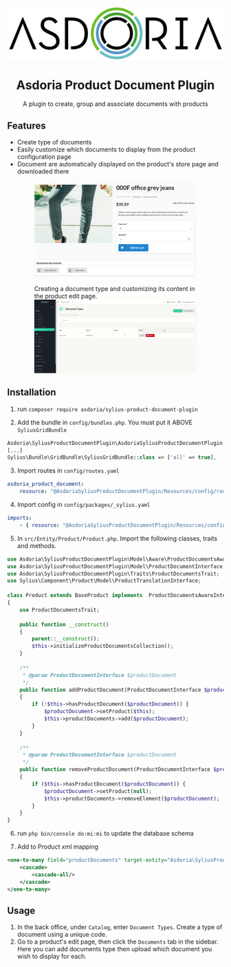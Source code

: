 <p align="center">
</p>

![Example of a product's documents customization](doc/asdoria.jpg)

<h1 align="center">Asdoria Product Document Plugin</h1>

<p align="center">A plugin to create, group and associate documents with products</p>

## Features

+ Create type of documents 
+ Easily customize which documents to display from the product configuration page
+ Document are automatically displayed on the product's store page and downloaded there

<div style="max-width: 75%; height: auto; margin: auto">

![Example of a product's documents customization](doc/front.png)

</div>


<div style="max-width: 75%; height: auto; margin: auto">

Creating a document type and customizing its content in the product edit page.
![Example of a product's documents customization](doc/document.gif)

</div>

## Installation

1. run `composer require asdoria/sylius-product-document-plugin`

2. Add the bundle in `config/bundles.php`. You must put it ABOVE `SyliusGridBundle`

```PHP
Asdoria\SyliusProductDocumentPlugin\AsdoriaSyliusProductDocumentPlugin::class => ['all' => true],
[...]
Sylius\Bundle\GridBundle\SyliusGridBundle::class => ['all' => true],
```

3. Import routes in `config/routes.yaml`

```yaml
asdoria_product_document:
    resource: "@AsdoriaSyliusProductDocumentPlugin/Resources/config/routing.yaml"
```

4. Import config in `config/packages/_sylius.yaml`
```yaml
imports:
    - { resource: "@AsdoriaSyliusProductDocumentPlugin/Resources/config/app/config.yaml"}
```
5. In `src/Entity/Product/Product.php`. Import the following classes, traits and methods.

```PHP
use Asdoria\SyliusProductDocumentPlugin\Model\Aware\ProductDocumentsAwareInterface;
use Asdoria\SyliusProductDocumentPlugin\Model\ProductDocumentInterface;
use Asdoria\SyliusProductDocumentPlugin\Traits\ProductDocumentsTrait;
use Sylius\Component\Product\Model\ProductTranslationInterface;

class Product extends BaseProduct implements  ProductDocumentsAwareInterface
{
    use ProductDocumentsTrait;

    public function __construct()
    {
        parent::__construct();
        $this->initializeProductDocumentsCollection();
    }
    
    /**
     * @param ProductDocumentInterface $productDocument
     */
    public function addProductDocument(ProductDocumentInterface $productDocument): void
    {
        if (!$this->hasProductDocument($productDocument)) {
            $productDocument->setProduct($this);
            $this->productDocuments->add($productDocument);
        }
    }

    /**
     * @param ProductDocumentInterface $productDocument
     */
    public function removeProductDocument(ProductDocumentInterface $productDocument): void
    {
        if ($this->hasProductDocument($productDocument)) {
            $productDocument->setProduct(null);
            $this->productDocuments->removeElement($productDocument);
        }
    }    
}
```
6. run `php bin/console do:mi:mi` to update the database schema


7. Add to Product xml mapping
```XML
<one-to-many field="productDocuments" target-entity="Asdoria\SyliusProductDocumentPlugin\Model\ProductDocumentInterface" mapped-by="product" orphan-removal="true">
    <cascade>
        <cascade-all/>
    </cascade>
</one-to-many>
```

## Usage

1. In the back office, under `Catalog`, enter `Document Types`. Create a type of document using a unique code. 
2. Go to a product's edit page, then click the `Documents` tab in the sidebar. Here you can add documents type then upload which document you wish to display for each.




